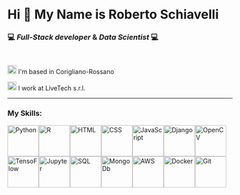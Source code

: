 # Hi 👋 My Name is Roberto Schiavelli

### 💻 *Full-Stack developer* & *Data Scientist* 💻

<br>

<img src="https://img.icons8.com/color/256/place-marker.png" width="20" height="20" alt="Location" title="Location"/> I'm based in Corigliano-Rossano

<img src="https://img.icons8.com/external-flat-juicy-fish/256/external-work-digital-nomad-flat-flat-juicy-fish-5.png" width="20" height="20" alt="Work" title="Work"/> I work at LiveTech s.r.l.

<hr>

### My Skills:
<img src="https://img.icons8.com/color/256/python.png" width="70" height="70" alt="Python" title="Python"/><img src="https://img.icons8.com/external-becris-flat-becris/256/external-r-data-science-becris-flat-becris.png" width="70" height="70" alt="R" title="R"/><img src="https://img.icons8.com/color/256/html-5.png" width="70" height="70" alt="HTML" title="HTML"/><img src="https://img.icons8.com/color/256/css3.png" width="70" height="70" alt="CSS" title="CSS"/><img src="https://img.icons8.com/color/256/javascript.png" width="70" height="70" alt="JavaScript" title="JavaScript"/><img src="https://img.icons8.com/color/256/django.png" width="70" height="70" alt="Django" title="Django"/><img src="https://img.icons8.com/color/256/opencv.png" width="70" height="70" alt="OpenCV" title="OpenCV"/><img src="https://img.icons8.com/color/256/tensorflow.png" width="70" height="70" alt="TensoFlow" title="TensorFlow"/><img src="https://img.icons8.com/fluency/256/jupyter.png" width="70" height="70" alt="Jupyter" title="Jupyter"/><img src="https://img.icons8.com/color/256/mysql-logo.png" width="70" height="70" alt="SQL" title="SQL"/><img src="https://img.icons8.com/external-tal-revivo-shadow-tal-revivo/256/external-mongodb-a-cross-platform-document-oriented-database-program-logo-shadow-tal-revivo.png" width="70" height="70" alt="MongoDb" title="MongoDb"/><img src="https://img.icons8.com/color/256/amazon-web-services.png" width="70" height="70" alt="AWS" title="AWS"/><img src="https://img.icons8.com/color/256/docker.png" width="70" height="70" alt="Docker" title="Docker"/><img src="https://img.icons8.com/color/256/git.png" width="70" height="70" alt="Git" title="Git"/>
